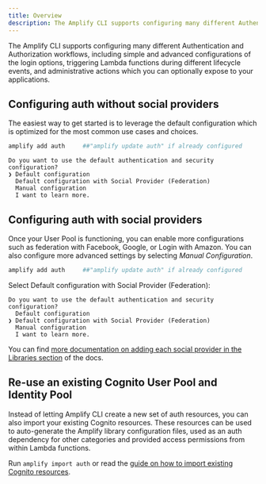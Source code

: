 ```yaml
---
title: Overview
description: The Amplify CLI supports configuring many different Authentication and Authorization workflows, including simple and advanced configurations of the login options, triggering Lambda functions during different lifecycle events, and administrative actions which you can optionally expose to your applications.
---
```



The Amplify CLI supports configuring many different Authentication and Authorization workflows, including simple and advanced configurations of the login options, triggering Lambda functions during different lifecycle events, and administrative actions which you can optionally expose to your applications.

## Configuring auth without social providers

The easiest way to get started is to leverage the default configuration which is optimized for the most common use cases and choices.

```bash
amplify add auth     ##"amplify update auth" if already configured
```

```console
Do you want to use the default authentication and security configuration? 
❯ Default configuration 
  Default configuration with Social Provider (Federation) 
  Manual configuration 
  I want to learn more.
```

## Configuring auth with social providers

Once your User Pool is functioning, you can enable more configurations such as federation with Facebook, Google, or Login with Amazon. You can also configure more advanced settings by selecting *Manual Configuration*.

```bash
amplify add auth     ##"amplify update auth" if already configured
```

Select Default configuration with Social Provider (Federation):

```console
Do you want to use the default authentication and security configuration?
  Default configuration
❯ Default configuration with Social Provider (Federation)
  Manual configuration
  I want to learn more.
```

You can find [more documentation on adding each social provider in the Libraries section](https://docs.amplify.aws/lib/auth/social/q/platform/js#setup-your-auth-provider) of the docs.

## Re-use an existing Cognito User Pool and Identity Pool

Instead of letting Amplify CLI create a new set of auth resources, you can also import your existing Cognito resources. These resources can be used to auto-generate the Amplify library configuration files, used as an auth dependency for other categories and provided access permissions from within Lambda functions.

Run `amplify import auth` or read the [guide on how to import existing Cognito resources](~/cli/auth/import.md).
